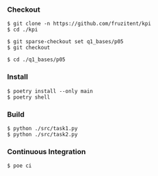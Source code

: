 ### Checkout
```shell
$ git clone -n https://github.com/fruzitent/kpi
$ cd ./kpi

$ git sparse-checkout set q1_bases/p05
$ git checkout

$ cd ./q1_bases/p05
```

### Install
```shell
$ poetry install --only main
$ poetry shell
```

### Build
```shell
$ python ./src/task1.py
$ python ./src/task2.py
```

### Continuous Integration
```shell
$ poe ci
```
